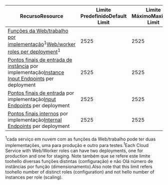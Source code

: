 | <span data-ttu-id="7942d-101">Recurso</span><span class="sxs-lookup"><span data-stu-id="7942d-101">Resource</span></span> | <span data-ttu-id="7942d-102">Limite Predefinido</span><span class="sxs-lookup"><span data-stu-id="7942d-102">Default Limit</span></span> | <span data-ttu-id="7942d-103">Limite Máximo</span><span class="sxs-lookup"><span data-stu-id="7942d-103">Maximum Limit</span></span> |
| --- | --- | --- |
| <span data-ttu-id="7942d-104">[Funções da Web/trabalho por implementação](../articles/cloud-services/cloud-services-choose-me.md)<sup>1</sup></span><span class="sxs-lookup"><span data-stu-id="7942d-104">[Web/worker roles per deployment](../articles/cloud-services/cloud-services-choose-me.md)<sup>1</sup></span></span> |<span data-ttu-id="7942d-105">25</span><span class="sxs-lookup"><span data-stu-id="7942d-105">25</span></span> |<span data-ttu-id="7942d-106">25</span><span class="sxs-lookup"><span data-stu-id="7942d-106">25</span></span> |
| <span data-ttu-id="7942d-107">[Pontos finais de entrada de instância](http://msdn.microsoft.com/library/gg557552.aspx#InstanceInputEndpoint) por implementação</span><span class="sxs-lookup"><span data-stu-id="7942d-107">[Instance Input Endpoints](http://msdn.microsoft.com/library/gg557552.aspx#InstanceInputEndpoint) per deployment</span></span> |<span data-ttu-id="7942d-108">25</span><span class="sxs-lookup"><span data-stu-id="7942d-108">25</span></span> |<span data-ttu-id="7942d-109">25</span><span class="sxs-lookup"><span data-stu-id="7942d-109">25</span></span> |
| <span data-ttu-id="7942d-110">[Pontos finais de entrada](http://msdn.microsoft.com/library/gg557552.aspx#InputEndpoint) por implementação</span><span class="sxs-lookup"><span data-stu-id="7942d-110">[Input Endpoints](http://msdn.microsoft.com/library/gg557552.aspx#InputEndpoint) per deployment</span></span> |<span data-ttu-id="7942d-111">25</span><span class="sxs-lookup"><span data-stu-id="7942d-111">25</span></span> |<span data-ttu-id="7942d-112">25</span><span class="sxs-lookup"><span data-stu-id="7942d-112">25</span></span> |
| <span data-ttu-id="7942d-113">[Pontos finais internos](http://msdn.microsoft.com/library/gg557552.aspx#InternalEndpoint) por implementação</span><span class="sxs-lookup"><span data-stu-id="7942d-113">[Internal Endpoints](http://msdn.microsoft.com/library/gg557552.aspx#InternalEndpoint) per deployment</span></span> |<span data-ttu-id="7942d-114">25</span><span class="sxs-lookup"><span data-stu-id="7942d-114">25</span></span> |<span data-ttu-id="7942d-115">25</span><span class="sxs-lookup"><span data-stu-id="7942d-115">25</span></span> |

<span data-ttu-id="7942d-116"><sup>1</sup>cada serviço em nuvem com as funções da Web/trabalho pode ter duas implementações, uma para produção e outro para testes.</span><span class="sxs-lookup"><span data-stu-id="7942d-116"><sup>1</sup>Each Cloud Service with Web/Worker roles can have two deployments, one for production and one for staging.</span></span> <span data-ttu-id="7942d-117">Note também que se refere este limite toohello diversas funções distintas (configuração) e não Olá número de instâncias por função (dimensionamento).</span><span class="sxs-lookup"><span data-stu-id="7942d-117">Also note that this limit refers toohello number of distinct roles (configuration) and not hello number of instances per role (scaling).</span></span>

